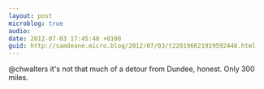```yaml
---
layout: post
microblog: true
audio: 
date: 2012-07-03 17:45:40 +0100
guid: http://samdeane.micro.blog/2012/07/03/t220196621919592448.html
---
```

@chwalters it's not that much of a detour from Dundee, honest. Only 300 miles.

